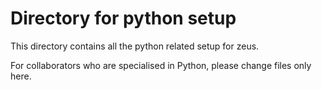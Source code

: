 # Directory for python setup

This directory contains all the python related setup for zeus.

For collaborators who are specialised in Python, please change files only here.

